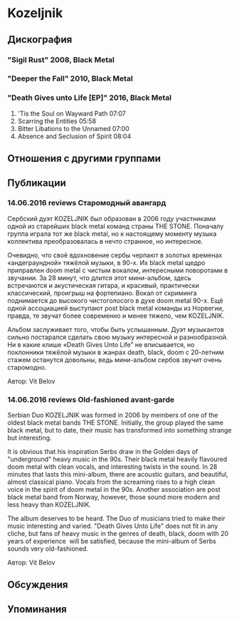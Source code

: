 # Kozeljnik



## Дискография

### "Sigil Rust" 2008, Black Metal



### "Deeper the Fall" 2010, Black Metal



### "Death Gives unto Life [EP]" 2016, Black Metal

1. 'Tis the Soul on Wayward Path	07:07
2. Scarring the Entities	05:58
3. Bitter Libations to the Unnamed	07:00
4. Absence and Seclusion of Spirit	08:04


## Отношения с другими группами


## Публикации

### 14.06.2016 reviews Старомодный авангард

<p>Сербский дуэт KOZELJNIK был образован в 2006 году участниками одной из старейших black metal команд страны THE STONE. Поначалу группа играла тот же black metal, но к настоящему моменту музыка коллектива преобразовалась в нечто странное, но интересное.</p><p>Очевидно, что своё вдохновение сербы черпают в золотых временах «андеграундной» тяжёлой музыки, в 90-х. Их black metal щедро приправлен doom metal с чистым вокалом, интересными поворотами в звучании. За 28 минут, что длится этот мини-альбом, здесь встречаются и акустическая гитара, и красивый, практически классический, проигрыш на фортепиано. Вокал от скриминга поднимается до высокого чистоголосого в духе doom metal 90-х. Ещё одной ассоциацией выступают post black metal команды из Норвегии, правда, те звучат более современно и менее тяжело, чем KOZELJNIK.</p><p>Альбом заслуживает того, чтобы быть услышанным. Дуэт музыкантов сильно постарался сделать свою музыку интересной и разнообразной. Ни в какие клише «Death Gives Unto Life” не вписывается, но поклонники тяжёлой музыки в жанрах death, black, doom с 20-летним стажем останутся довольны, ведь мини-альбом сербов звучит очень старомодно.</p>
Автор: Vit Belov

### 14.06.2016 reviews Old-fashioned avant-garde

<p>Serbian Duo KOZELJNIK was formed in 2006 by members of one of the oldest black metal bands THE STONE. Initially, the group played the same black metal, but to date, their music has transformed into something strange but interesting.</p><p>It is obvious that his inspiration Serbs draw in the Golden days of "underground" heavy music in the 90s. Their black metal heavily flavoured doom metal with clean vocals, and interesting twists in the sound. In 28 minutes that lasts this mini-album, there are acoustic guitars, and beautiful, almost classical piano. Vocals from the screaming rises to a high clean voice in the spirit of doom metal in the 90s. Another association are post black metal band from Norway, however, those sound more modern and less heavy than KOZELJNIK.</p><p>The album deserves to be heard. The Duo of musicians tried to make their music interesting and varied. "Death Gives Unto Life" does not fit in any cliche, but fans of heavy music in the genres of death, black, doom with 20 years of experience&nbsp; will be satisfied, because the mini-album of Serbs sounds very old-fashioned.</p>
Автор: Vit Belov


## Обсуждения


## Упоминания

